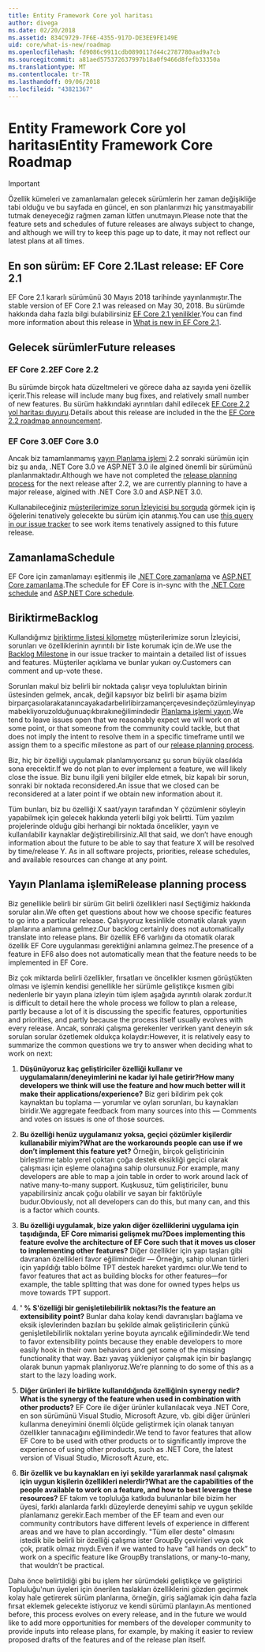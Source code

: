 ```yaml
---
title: Entity Framework Core yol haritası
author: divega
ms.date: 02/20/2018
ms.assetid: 834C9729-7F6E-4355-917D-DE3EE9FE149E
uid: core/what-is-new/roadmap
ms.openlocfilehash: fd9086c9911cdb0890117d44c2787780aad9a7cb
ms.sourcegitcommit: a81aed575372637997b18a0f9466d8fefb33350a
ms.translationtype: MT
ms.contentlocale: tr-TR
ms.lasthandoff: 09/06/2018
ms.locfileid: "43821367"
---
```

# <a name="entity-framework-core-roadmap"></a><span data-ttu-id="b658a-102">Entity Framework Core yol haritası</span><span class="sxs-lookup"><span data-stu-id="b658a-102">Entity Framework Core Roadmap</span></span>

> [!IMPORTANT]
> <span data-ttu-id="b658a-103">Özellik kümeleri ve zamanlamaları gelecek sürümlerin her zaman değişikliğe tabi olduğu ve bu sayfada en güncel, en son planlarımızı hiç yansıtmayabilir tutmak deneyeceğiz rağmen zaman lütfen unutmayın.</span><span class="sxs-lookup"><span data-stu-id="b658a-103">Please note that the feature sets and schedules of future releases are always subject to change, and although we will try to keep this page up to date, it may not reflect our latest plans at all times.</span></span>

## <a name="last-release-ef-core-21"></a><span data-ttu-id="b658a-104">En son sürüm: EF Core 2.1</span><span class="sxs-lookup"><span data-stu-id="b658a-104">Last release: EF Core 2.1</span></span>

<span data-ttu-id="b658a-105">EF Core 2.1 kararlı sürümünü 30 Mayıs 2018 tarihinde yayınlanmıştır.</span><span class="sxs-lookup"><span data-stu-id="b658a-105">The stable version of EF Core 2.1 was released on May 30, 2018.</span></span> <span data-ttu-id="b658a-106">Bu sürümde hakkında daha fazla bilgi bulabilirsiniz [EF Core 2.1 yenilikler](xref:core/what-is-new/ef-core-2.1).</span><span class="sxs-lookup"><span data-stu-id="b658a-106">You can find more information about this release in [What is new in EF Core 2.1](xref:core/what-is-new/ef-core-2.1).</span></span>

## <a name="future-releases"></a><span data-ttu-id="b658a-107">Gelecek sürümler</span><span class="sxs-lookup"><span data-stu-id="b658a-107">Future releases</span></span>

### <a name="ef-core-22"></a><span data-ttu-id="b658a-108">EF Core 2.2</span><span class="sxs-lookup"><span data-stu-id="b658a-108">EF Core 2.2</span></span>

<span data-ttu-id="b658a-109">Bu sürümde birçok hata düzeltmeleri ve görece daha az sayıda yeni özellik içerir.</span><span class="sxs-lookup"><span data-stu-id="b658a-109">This release will include many bug fixes, and relatively small number of new features.</span></span> <span data-ttu-id="b658a-110">Bu sürüm hakkındaki ayrıntıları dahil edilecek [EF Core 2.2 yol haritası duyuru](https://github.com/aspnet/Announcements/issues/308).</span><span class="sxs-lookup"><span data-stu-id="b658a-110">Details about this release are included in the the [EF Core 2.2 roadmap announcement](https://github.com/aspnet/Announcements/issues/308).</span></span> 

### <a name="ef-core-30"></a><span data-ttu-id="b658a-111">EF Core 3.0</span><span class="sxs-lookup"><span data-stu-id="b658a-111">EF Core 3.0</span></span>

<span data-ttu-id="b658a-112">Ancak biz tamamlanmamış [yayın Planlama işlemi](#release-planning-process) 2.2 sonraki sürümün için biz şu anda, .NET Core 3.0 ve ASP.NET 3.0 ile algined önemli bir sürümünü planlanmaktadır.</span><span class="sxs-lookup"><span data-stu-id="b658a-112">Although we have not completed the [release planning process](#release-planning-process) for the next release after 2.2, we are currently planning to have a major release, algined with .NET Core 3.0 and ASP.NET 3.0.</span></span> 

<span data-ttu-id="b658a-113">Kullanabileceğiniz [müşterilerimize sorun İzleyicisi bu sorguda](https://github.com/aspnet/EntityFrameworkCore/issues?q=is%3Aopen+is%3Aissue+milestone%3A3.0.0+sort%3Areactions-%2B1-desc) görmek için iş öğelerini tenatively gelecekte bu sürüm için atanmış.</span><span class="sxs-lookup"><span data-stu-id="b658a-113">You can use [this query in our issue tracker](https://github.com/aspnet/EntityFrameworkCore/issues?q=is%3Aopen+is%3Aissue+milestone%3A3.0.0+sort%3Areactions-%2B1-desc) to see work items tenatively assigned to this future release.</span></span>

## <a name="schedule"></a><span data-ttu-id="b658a-114">Zamanlama</span><span class="sxs-lookup"><span data-stu-id="b658a-114">Schedule</span></span>

<span data-ttu-id="b658a-115">EF Core için zamanlamayı eşitlenmiş ile [.NET Core zamanlama](https://github.com/dotnet/core/blob/master/roadmap.md) ve [ASP.NET Core zamanlama](https://github.com/aspnet/Home/wiki/Roadmap).</span><span class="sxs-lookup"><span data-stu-id="b658a-115">The schedule for EF Core is in-sync with the [.NET Core schedule](https://github.com/dotnet/core/blob/master/roadmap.md) and [ASP.NET Core schedule](https://github.com/aspnet/Home/wiki/Roadmap).</span></span>

## <a name="backlog"></a><span data-ttu-id="b658a-116">Biriktirme</span><span class="sxs-lookup"><span data-stu-id="b658a-116">Backlog</span></span>

<span data-ttu-id="b658a-117">Kullandığımız [biriktirme listesi kilometre](https://github.com/aspnet/EntityFrameworkCore/issues?q=is%3Aopen+is%3Aissue+milestone%3ABacklog+sort%3Areactions-%2B1-desc) müşterilerimize sorun İzleyicisi, sorunları ve özelliklerinin ayrıntılı bir liste korumak için de.</span><span class="sxs-lookup"><span data-stu-id="b658a-117">We use the [Backlog Milestone](https://github.com/aspnet/EntityFrameworkCore/issues?q=is%3Aopen+is%3Aissue+milestone%3ABacklog+sort%3Areactions-%2B1-desc) in our issue tracker to maintain a detailed list of issues and features.</span></span> <span data-ttu-id="b658a-118">Müşteriler açıklama ve bunlar yukarı oy.</span><span class="sxs-lookup"><span data-stu-id="b658a-118">Customers can comment and up-vote these.</span></span>

<span data-ttu-id="b658a-119">Sorunları makul biz belirli bir noktada çalışır veya topluluktan birinin üstesinden gelmek, ancak, değil kapsıyor biz belirli bir aşama bizim birparçasıolarakatanıncayakadarbelirlibirzamançerçevesindeçözümleyinyapmabekliyoruzolduğunuaçıkbırakıneğilimindedir [Planlama işlemi yayın](#release-planning-process).</span><span class="sxs-lookup"><span data-stu-id="b658a-119">We tend to leave issues open that we reasonably expect we will work on at some point, or that someone from the community could tackle, but that does not imply the intent to resolve them in a specific timeframe until we assign them to a specific milestone as part of our [release planning process](#release-planning-process).</span></span>

<span data-ttu-id="b658a-120">Biz, hiç bir özelliği uygulamak planlamıyorsanız şu sorun büyük olasılıkla sona erecektir.</span><span class="sxs-lookup"><span data-stu-id="b658a-120">If we do not plan to ever implement a feature, we will likely close the issue.</span></span> <span data-ttu-id="b658a-121">Biz bunu ilgili yeni bilgiler elde etmek, biz kapalı bir sorun, sonraki bir noktada reconsidered.</span><span class="sxs-lookup"><span data-stu-id="b658a-121">An issue that we closed can be reconsidered at a later point if we obtain new information about it.</span></span>

<span data-ttu-id="b658a-122">Tüm bunları, biz bu özelliği X saat/yayın tarafından Y çözümlenir söyleyin yapabilmek için gelecek hakkında yeterli bilgi yok belirtti. Tüm yazılım projelerinde olduğu gibi herhangi bir noktada öncelikler, yayın ve kullanılabilir kaynaklar değiştirebilirsiniz.</span><span class="sxs-lookup"><span data-stu-id="b658a-122">All that said, we don’t have enough information about the future to be able to say that feature X will be resolved by time/release Y. As in all software projects, priorities, release schedules, and available resources can change at any point.</span></span>

## <a name="release-planning-process"></a><span data-ttu-id="b658a-123">Yayın Planlama işlemi</span><span class="sxs-lookup"><span data-stu-id="b658a-123">Release planning process</span></span>

<span data-ttu-id="b658a-124">Biz genellikle belirli bir sürüm Git belirli özellikleri nasıl Seçtiğimiz hakkında sorular alın.</span><span class="sxs-lookup"><span data-stu-id="b658a-124">We often get questions about how we choose specific features to go into a particular release.</span></span> <span data-ttu-id="b658a-125">Çalışıyoruz kesinlikle otomatik olarak yayın planlarına anlamına gelmez.</span><span class="sxs-lookup"><span data-stu-id="b658a-125">Our backlog certainly does not automatically translate into release plans.</span></span> <span data-ttu-id="b658a-126">Bir özellik EF6 varlığını da otomatik olarak özellik EF Core uygulanması gerektiğini anlamına gelmez.</span><span class="sxs-lookup"><span data-stu-id="b658a-126">The presence of a feature in EF6 also does not automatically mean that the feature needs to be implemented in EF Core.</span></span>

<span data-ttu-id="b658a-127">Biz çok miktarda belirli özellikler, fırsatları ve öncelikler kısmen görüştükten olması ve işlemin kendisi genellikle her sürümle geliştikçe kısmen gibi nedenlerle bir yayın plana izleyin tüm işlem aşağıda ayrıntılı olarak zordur.</span><span class="sxs-lookup"><span data-stu-id="b658a-127">It is difficult to detail here the whole process we follow to plan a release, partly because a lot of it is discussing the specific features, opportunities and priorities, and partly because the process itself usually evolves with every release.</span></span> <span data-ttu-id="b658a-128">Ancak, sonraki çalışma gerekenler verirken yanıt deneyin sık sorulan sorular özetlemek oldukça kolaydır:</span><span class="sxs-lookup"><span data-stu-id="b658a-128">However, it is relatively easy to summarize the common questions we try to answer when deciding what to work on next:</span></span>

1. <span data-ttu-id="b658a-129">**Düşünüyoruz kaç geliştiriciler özelliği kullanır ve uygulamaların/deneyimlerini ne kadar iyi hale getirir?**</span><span class="sxs-lookup"><span data-stu-id="b658a-129">**How many developers we think will use the feature and how much better will it make their applications/experience?**</span></span> <span data-ttu-id="b658a-130">Biz geri bildirim pek çok kaynaktan bu toplama — yorumlar ve oyları sorunları, bu kaynakları biridir.</span><span class="sxs-lookup"><span data-stu-id="b658a-130">We aggregate feedback from many sources into this — Comments and votes on issues is one of those sources.</span></span>

2. <span data-ttu-id="b658a-131">**Bu özelliği henüz uygulamanız yoksa, geçici çözümler kişilerdir kullanabilir miyim?**</span><span class="sxs-lookup"><span data-stu-id="b658a-131">**What are the workarounds people can use if we don’t implement this feature yet?**</span></span> <span data-ttu-id="b658a-132">Örneğin, birçok geliştiricinin birleştirme tablo yerel çoktan çoğa destek eksikliği geçici olarak çalışması için eşleme olanağına sahip olursunuz.</span><span class="sxs-lookup"><span data-stu-id="b658a-132">For example, many developers are able to map a join table in order to work around lack of native many-to-many support.</span></span> <span data-ttu-id="b658a-133">Kuşkusuz, tüm geliştiriciler, bunu yapabilirsiniz ancak çoğu olabilir ve sayan bir faktörüyle budur.</span><span class="sxs-lookup"><span data-stu-id="b658a-133">Obviously, not all developers can do this, but many can, and this is a factor which counts.</span></span>

3. <span data-ttu-id="b658a-134">**Bu özelliği uygulamak, bize yakın diğer özelliklerini uygulama için taşıdığında, EF Core mimarisi gelişmek mu?**</span><span class="sxs-lookup"><span data-stu-id="b658a-134">**Does implementing this feature evolve the architecture of EF Core such that it moves us closer to implementing other features?**</span></span> <span data-ttu-id="b658a-135">Diğer özellikler için yapı taşları gibi davranan özellikleri favor eğilimindedir — Örneğin, sahip olunan türleri için yapıldığı tablo bölme TPT destek hareket yardımcı olur.</span><span class="sxs-lookup"><span data-stu-id="b658a-135">We tend to favor features that act as building blocks for other features—for example, the table splitting that was done for owned types helps us move towards TPT support.</span></span>

4. <span data-ttu-id="b658a-136">**' % S'özelliği bir genişletilebilirlik noktası?**</span><span class="sxs-lookup"><span data-stu-id="b658a-136">**Is the feature an extensibility point?**</span></span> <span data-ttu-id="b658a-137">Bunlar daha kolay kendi davranışları bağlama ve eksik işlevlerinden bazıları bu şekilde almak geliştiricilerin çünkü genişletilebilirlik noktaları yerine boyuta ayrıcalık eğilimindedir.</span><span class="sxs-lookup"><span data-stu-id="b658a-137">We tend to favor extensibility points because they enable developers to more easily hook in their own behaviors and get some of the missing functionality that way.</span></span> <span data-ttu-id="b658a-138">Bazı yavaş yükleniyor çalışmak için bir başlangıç olarak bunun yapmak planlıyoruz.</span><span class="sxs-lookup"><span data-stu-id="b658a-138">We’re planning to do some of this as a start to the lazy loading work.</span></span>

5. <span data-ttu-id="b658a-139">**Diğer ürünleri ile birlikte kullanıldığında özelliğinin synergy nedir?**</span><span class="sxs-lookup"><span data-stu-id="b658a-139">**What is the synergy of the feature when used in combination with other products?**</span></span> <span data-ttu-id="b658a-140">EF Core ile diğer ürünler kullanılacak veya .NET Core, en son sürümünü Visual Studio, Microsoft Azure, vb. gibi diğer ürünleri kullanma deneyimini önemli ölçüde geliştirmek için olanak tanıyan özellikler tanınacağını eğilimindedir.</span><span class="sxs-lookup"><span data-stu-id="b658a-140">We tend to favor features that allow EF Core to be used with other products or to significantly improve the experience of using other products, such as .NET Core, the latest version of Visual Studio, Microsoft Azure, etc.</span></span>

6. <span data-ttu-id="b658a-141">**Bir özellik ve bu kaynakları en iyi şekilde yararlanmak nasıl çalışmak için uygun kişilerin özellikleri nelerdir?**</span><span class="sxs-lookup"><span data-stu-id="b658a-141">**What are the capabilities of the people available to work on a feature, and how to best leverage these resources?**</span></span> <span data-ttu-id="b658a-142">EF takım ve topluluğa katkıda bulunanlar bile bizim her üyesi, farklı alanlarda farklı düzeylerde deneyimi sahip ve uygun şekilde planlamanız gerekir.</span><span class="sxs-lookup"><span data-stu-id="b658a-142">Each member of the EF team and even our community contributors have different levels of experience in different areas and we have to plan accordingly.</span></span> <span data-ttu-id="b658a-143">"Tüm eller deste" olmasını istedik bile belirli bir özelliği çalışma ister GroupBy çevirileri veya çok çok, pratik olmaz mıydı.</span><span class="sxs-lookup"><span data-stu-id="b658a-143">Even if we wanted to have “all hands on deck” to work on a specific feature like GroupBy translations, or many-to-many, that wouldn’t be practical.</span></span>

<span data-ttu-id="b658a-144">Daha önce belirtildiği gibi bu işlem her sürümdeki geliştikçe ve geliştirici Topluluğu'nun üyeleri için önerilen taslakları özelliklerini gözden geçirmek kolay hale getirerek sürüm planlarına, örneğin, giriş sağlamak için daha fazla fırsat eklemek gelecekte istiyoruz ve kendi sürümü planlayın.</span><span class="sxs-lookup"><span data-stu-id="b658a-144">As mentioned before, this process evolves on every release, and in the future we would like to add more opportunities for members of the developer community to provide inputs into release plans, for example, by making it easier to review proposed drafts of the features and of the release plan itself.</span></span>

